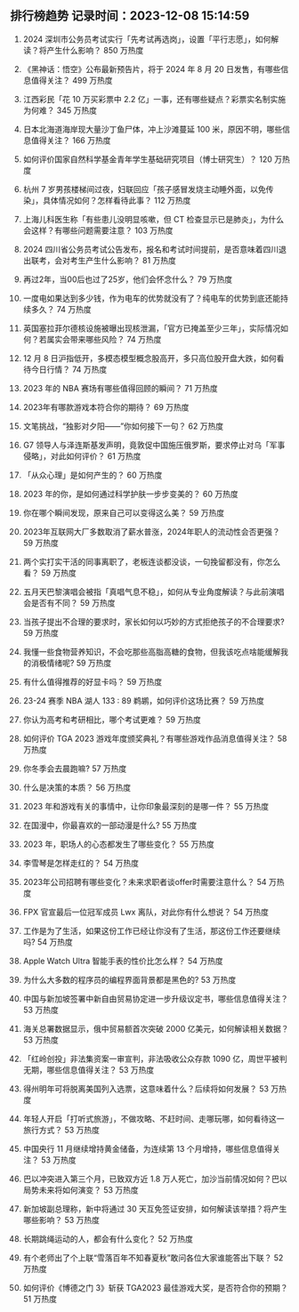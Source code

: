 
## 排行榜趋势 记录时间：2023-12-08 15:14:59
  
  1. 2024 深圳市公务员考试实行「先考试再选岗」，设置「平行志愿」，如何解读？将产生什么影响？ 850 万热度
    
  2. 《黑神话：悟空》公布最新预告片，将于 2024 年 8 月 20 日发售，有哪些信息值得关注？ 499 万热度
    
  3. 江西彩民「花 10 万买彩票中 2.2 亿」一事，还有哪些疑点？彩票实名制实施为何难？ 345 万热度
    
  4. 日本北海道海岸现大量沙丁鱼尸体，冲上沙滩蔓延 100 米，原因不明，哪些信息值得关注？ 166 万热度
    
  5. 如何评价国家自然科学基金青年学生基础研究项目（博士研究生）？ 120 万热度
    
  6. 杭州 7 岁男孩楼梯间过夜，妇联回应「孩子感冒发烧主动睡外面，以免传染」，具体情况如何？怎样看待此事？ 112 万热度
    
  7. 上海儿科医生称「有些患儿没明显咳嗽，但 CT 检查显示已是肺炎」，为什么会这样？有哪些问题需要注意？ 103 万热度
    
  8. 2024 四川省公务员考试公告发布，报名和考试时间提前，是否意味着四川退出联考，会对考生产生什么影响？ 81 万热度
    
  9. 再过2年，当00后也过了25岁，他们会怀念什么？ 79 万热度
    
  10. 一度电如果达到多少钱，作为电车的优势就没有了？纯电车的优势到底还能持续多久？ 74 万热度
    
  11. 英国塞拉菲尔德核设施被曝出现核泄漏，「官方已掩盖至少三年」，实际情况如何？若属实会带来哪些风险？ 74 万热度
    
  12. 12 月 8 日沪指低开，多模态模型概念股高开，多只高位股开盘大跌，如何看待今日行情？ 74 万热度
    
  13. 2023 年的 NBA 赛场有哪些值得回顾的瞬间？ 71 万热度
    
  14. 2023年有哪款游戏本符合你的期待？ 69 万热度
    
  15. 文笔挑战，“独影对夕阳——”你如何接下一句？ 62 万热度
    
  16. G7 领导人与泽连斯基发声明，竟敦促中国施压俄罗斯，要求停止对乌「军事侵略」，对此如何评价？ 61 万热度
    
  17. 「从众心理」是如何产生的？ 60 万热度
    
  18. 2023 年的你，是如何通过科学护肤一步步变美的？ 60 万热度
    
  19. 你在哪个瞬间发现，原来自己可以变得这么美？ 59 万热度
    
  20. 2023年互联网大厂多数取消了薪水普涨，2024年职人的流动性会否更强？ 59 万热度
    
  21. 两个实打实干活的同事离职了，老板连谈都没谈，一句挽留都没有，你怎么看？ 59 万热度
    
  22. 五月天巴黎演唱会被指「真唱气息不稳」，如何从专业角度解读？与此前演唱会是否有不同？ 59 万热度
    
  23. 当孩子提出不合理的要求时，家长如何以巧妙的方式拒绝孩子的不合理要求? 59 万热度
    
  24. 我懂一些食物营养知识，不会吃那些高脂高糖的食物，但我该吃点啥能缓解我的消极情绪呢? 59 万热度
    
  25. 有什么值得推荐的好显卡吗？ 59 万热度
    
  26. 23-24 赛季 NBA 湖人 133 : 89 鹈鹕，如何评价这场比赛？ 59 万热度
    
  27. 你认为高考和考研相比，哪个考试更难？ 59 万热度
    
  28. 如何评价 TGA 2023 游戏年度颁奖典礼？有哪些游戏作品消息值得关注？ 58 万热度
    
  29. 你冬季会去晨跑嘛? 57 万热度
    
  30. 什么是决策的本质？ 56 万热度
    
  31. 2023 年和游戏有关的事情中，让你印象最深刻的是哪一件？ 55 万热度
    
  32. 在国漫中，你最喜欢的一部动漫是什么? 55 万热度
    
  33. 2023 年，职场人的心态都发生了哪些变化？ 55 万热度
    
  34. 李雪琴是怎样走红的？ 54 万热度
    
  35. 2023年公司招聘有哪些变化？未来求职者谈offer时需要注意什么？ 54 万热度
    
  36. FPX 官宣最后一位冠军成员 Lwx 离队，对此你有什么想说？ 54 万热度
    
  37. 工作是为了生活，如果这份工作已经让你没有了生活，那这份工作还要继续吗? 54 万热度
    
  38. Apple Watch Ultra 智能手表的性价比怎么样？ 54 万热度
    
  39. 为什么大多数的程序员的编程界面背景都是黑色的? 53 万热度
    
  40. 中国与新加坡签署中新自由贸易协定进一步升级议定书，哪些信息值得关注？ 53 万热度
    
  41. 海关总署数据显示，俄中贸易额首次突破 2000 亿美元，如何解读相关数据？ 53 万热度
    
  42. 「红岭创投」非法集资案一审宣判，非法吸收公众存款 1090 亿，周世平被判无期，哪些信息值得关注？ 53 万热度
    
  43. 得州明年可将脱离美国列入选票，这意味着什么？后续将如何发展？ 53 万热度
    
  44. 年轻人开启「打听式旅游」，不做攻略、不赶时间、走哪玩哪，如何看待这一旅行方式？ 53 万热度
    
  45. 中国央行 11 月继续增持黄金储备，为连续第 13 个月增持，哪些信息值得关注？ 53 万热度
    
  46. 巴以冲突进入第三个月，已致双方近 1.8 万人死亡，加沙当前情况如何？巴以局势未来将如何演变？ 53 万热度
    
  47. 新加坡副总理称，新中将通过 30 天互免签证安排，如何解读该举措？将产生哪些影响？ 53 万热度
    
  48. 长期跳绳运动的人，都会有什么变化？ 52 万热度
    
  49. 有个老师出了个上联“雪落百年不知春夏秋”敢问各位大家谁能答出下联？ 52 万热度
    
  50. 如何评价《博德之门 3》斩获 TGA2023 最佳游戏大奖，是否符合你的预期？ 51 万热度
    